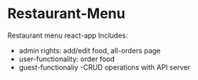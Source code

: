 # Restaurant-Menu
Restaurant menu react-app 
Includes:
- admin rights: add/edit food, all-orders page
- user-functionality: order food
- guest-functionaliy
-CRUD operations with API server
